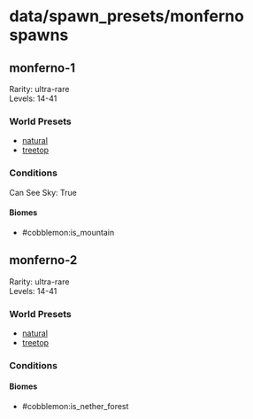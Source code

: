 # data/spawn_presets/monferno spawns  
  
## monferno-1  
Rarity: ultra-rare  
Levels: 14-41  
  
### World Presets  
* [natural](/data/world_presets/natural.md)  
* [treetop](/data/world_presets/treetop.md)  
  
### Conditions  
Can See Sky: True  
  
#### Biomes  
  * #cobblemon:is_mountain
  
  
## monferno-2  
Rarity: ultra-rare  
Levels: 14-41  
  
### World Presets  
* [natural](/data/world_presets/natural.md)  
* [treetop](/data/world_presets/treetop.md)  
  
### Conditions  
  
#### Biomes  
  * #cobblemon:is_nether_forest
  
